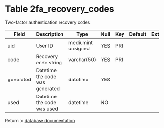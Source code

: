 Table 2fa_recovery_codes
===========
Two-factor authentication recovery codes

| Field | Description | Type | Null | Key | Default | Extra |
| ----- | ----------- | ---- | ---- | --- | ------- | ----- |
| uid | User ID | mediumint unsigned | YES | PRI |  |  |    
| code | Recovery code string | varchar(50) | YES | PRI |  |  |    
| generated | Datetime the code was generated | datetime | YES |  |  |  |    
| used | Datetime the code was used | datetime | NO |  |  |  |    

Return to [database documentation](help/database)

